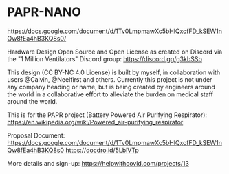 # PAPR-NANO
https://docs.google.com/document/d/1Tv0LmpmawXc5bHlQxcfFD_kSEW1nQw8fEa4hB3KQ8s0/

Hardware Design Open Source and Open License as created on Discord via the "1 Million Ventilators" Discord group:
https://discord.gg/g3kbSSb

This design (CC BY-NC 4.0 License) is built by myself, in collaboration with users @Calvin, @Neelfirst and others.  Currently this project is not under any company heading or name, but is being created by engineers around the world in a collaborative effort to alleviate the burden on medical staff around the world.

This is for the PAPR project (Battery Powered Air Purifying Respirator):
https://en.wikipedia.org/wiki/Powered_air-purifying_respirator

Proposal Document:
https://docs.google.com/document/d/1Tv0LmpmawXc5bHlQxcfFD_kSEW1nQw8fEa4hB3KQ8s0
https://docdro.id/5LblVTp

More details and sign-up: 
https://helpwithcovid.com/projects/13
